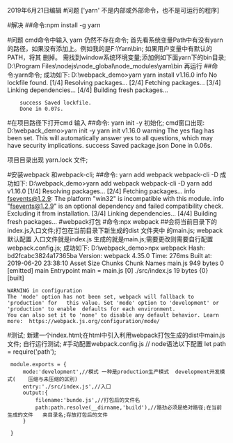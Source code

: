 
2019年6月21日编辑
#问题
    ['yarn' 不是内部或外部命令，也不是可运行的程序]

#解决 
##命令:npm install -g yarn

#问题
    cmd命令中输入 yarn 仍然不存在命令;
    首先看系统变量Path中有没有yarn的路径，如果没有添加上。例如我的是F:\Yarn\bin;
如果用户变量中有默认的PATH，将其
删掉。
需找到window系统环境变量;添加例如下面yarn下的bin目录;
    D:\Program Files\nodejs\node_global\node_modules\yarn\bin
    再运行
##命令:yarn命令;
成功如下:
        D:\webpack_demo>yarn
        yarn install v1.16.0
        info No lockfile found.
        [1/4] Resolving packages...
        [2/4] Fetching packages...
        [3/4] Linking dependencies...
        [4/4] Building fresh packages...
        
        success Saved lockfile.
        Done in 0.07s.
#在项目路径下打开cmd 输入 
##命令: yarn init -y 初始化;
cmd窗口出现:
    D:\webpack_demo>yarn init -y
    yarn init v1.16.0
    warning The yes flag has been set. This will automatically answer yes to all    questions, which may have security implications.
    success Saved package.json
    Done in 0.06s.

项目目录出现 yarn.lock 文件;

#安装webpack 和webpack-cli;
##命令: yarn add webpack webpack-cli -D
    成功如下:
    D:\webpack_demo>yarn add webpack webpack-cli -D
    yarn add v1.16.0
    [1/4] Resolving packages...
    [2/4] Fetching packages...
    info fsevents@1.2.9: The platform "win32" is incompatible with this module.
    info "fsevents@1.2.9" is an optional dependency and failed compatibility    check. Excluding it from installation.
    [3/4] Linking dependencies...
    [4/4] Building fresh packages...
#webpack打包
#命令:npx webpack
##会将当前目录下的index.js入口文件;打包在当前目录下新生成的dist 文件夹中 的main.js;
webpack默认配置 入口文件就是index.js 生成的就是main.js;需要更改则需要自行配置webpack.config.js;
成功如下:
    D:\webpack_demo>npx webpack
    Hash: bd2fcabc3824a17365ba
    Version: webpack 4.35.0
    Time: 276ms
    Built at: 2019-06-20 23:38:10
      Asset       Size  Chunks             Chunk Names
    main.js  949 bytes       0  [emitted]  main
    Entrypoint main = main.js
    [0] ./src/index.js 19 bytes {0} [built]
    
    WARNING in configuration
    The 'mode' option has not been set, webpack will fallback to 'production' for   this value. Set 'mode' option to 'development' or 'production' to enable  defaults for each environment.
    You can also set it to 'none' to disable any default behavior. Learn more:  https://webpack.js.org/configuration/mode/
#测试;
新建一个index.html;在html中引入利用webpack打包生成的dist中main.js文件;
自行运行测试;
#手动配置webpack.config.js
         // node语法以下配置
     let path = require('path');
     
     module.exports = {
         mode:'development',//模式 一种是production生产模式  development开发模式(    压缩与未压缩的区别)
         entry:'./src/index.js',//入口
         output:{
             filename:'bunde.js',//打包后的文件名
             path:path.resolve(__dirname,'build'),//路劲必须是绝对路径;在当前生成的文件   夹目录名;存放打包后的文件
         }
     
     }

